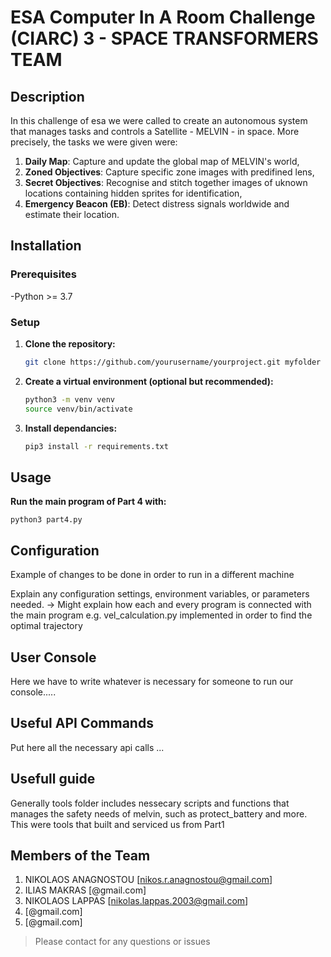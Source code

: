 # ESA Computer In A Room Challenge (CIARC) 3 - SPACE TRANSFORMERS TEAM

## Description
In this challenge of esa we were called to create an autonomous system that manages tasks and controls a Satellite - MELVIN - in space. More precisely, the tasks we were given were:
1. **Daily Map**: Capture and update the global map of MELVIN's world, 
2. **Zoned Objectives**: Capture specific zone images with predifined lens,
3. **Secret Objectives**: Recognise and stitch together images of uknown locations containing hidden sprites for identification,
4. **Emergency Beacon (EB)**: Detect distress signals worldwide and estimate their location.


## Installation
### Prerequisites
-Python >= 3.7

### Setup
1. **Clone the repository:**
    ```sh 
    git clone https://github.com/yourusername/yourproject.git myfolder 

2. **Create a virtual environment (optional but recommended):**
    ```sh
    python3 -m venv venv
    source venv/bin/activate

3. **Install dependancies:**
    ```sh
    pip3 install -r requirements.txt


## Usage
**Run the main program of Part 4 with:**

    python3 part4.py


## Configuration
Example of changes to be done in order to run in a different machine

Explain any configuration settings, environment variables, or parameters needed.
-> Might explain how each and every program is connected with the main program 
e.g. vel_calculation.py implemented in order to find the optimal trajectory 


## User Console
Here we have to write whatever is necessary for someone to run our console.....


## Useful API Commands
Put here all the necessary api calls ...

## Usefull guide
Generally tools folder includes nessecary scripts and functions that manages the safety needs of melvin, such as protect_battery and more. This were tools that built and serviced us from Part1


## Members of the Team 
1. NIKOLAOS ANAGNOSTOU [nikos.r.anagnostou@gmail.com]
2. ILIAS MAKRAS [@gmail.com]
3. NIKOLAOS LAPPAS [nikolas.lappas.2003@gmail.com]
4. [@gmail.com]
5. [@gmail.com]

>Please contact for any questions or issues





